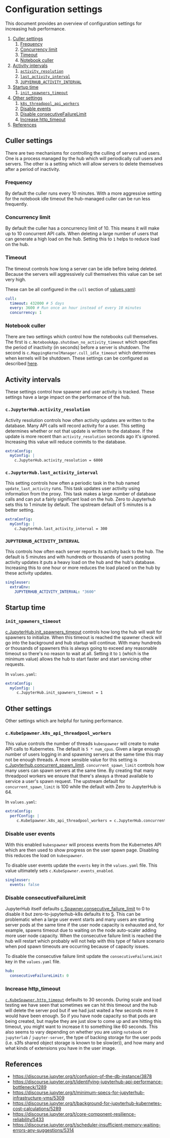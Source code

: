 # Configuration settings

This document provides an overview of configuration settings for increasing hub performance.

1. [Culler settings](#culler)
   1. [Frequency](#culler-frequency)
   2. [Concurrency limit](#culler-concurrency)
   3. [Timeout](#culler-timeout)
   4. [Notebook culler](#notebook-culler)
2. [Activity intervals](#activity)
   1. [`activity_resolution`](#activity-resolution)
   2. [`last_activity_interval`](#last-activity-interval)
   3. [`JUPYERHUB_ACTIVITY_INTERVAL`](#hub-activity-interval)
3. [Startup time](#startup)
   1. [`init_spawners_timeout`](#spawners-timeout)
4. [Other settings](#other)
   1. [`k8s_threadpool_api_workers`](#kubespawner-thread)
   2. [Disable events](#kubespawner-events)
   3. [Disable consecutiveFailureLimit](#disable-consecutivefailurelimit)
   4. [Increase http_timeout](#increase-http-timeout)
5. [References](#references)


<a name="culler"></a>
## Culler settings
There are two mechanisms for controlling the culling of servers and users. One is a
process managed by the hub which will periodically cull users and servers. The other
is a setting which will allow servers to delete themselves after a period of inactivity.

<a name="culler-frequency"></a>
### Frequency
By default the culler runs every 10 minutes. With a more aggressive setting for the notebook
idle timeout the hub-managed culler can be run less frequently.

<a name="culler-concurrency"></a>
### Concurrency limit
By default the culler has a concurrency limit of 10. This means it will make up to 10
concurrent API calls. When deleting a large number of users that can generate a high load
on the hub. Setting this to `1` helps to reduce load on the hub.

<a name="culler-timeout"></a>
### Timeout
The timeout controls how long a server can be idle before being deleted. Because the servers
will aggressively cull themselves this value can be set very high.

These can be all configured in the `cull` section of [values.yaml](https://github.com/jupyterhub/zero-to-jupyterhub-k8s/blob/master/jupyterhub/values.yaml):
```yaml
cull:
  timeout: 432000 # 5 days
  every: 3600 # Run once an hour instead of every 10 minutes
  concurrency: 1
```

<a name="notebook-culler"></a>
### Notebook culler
There are two settings which control how the notebooks cull themselves. The first is
`c.NotebookApp.shutdown_no_activity_timeout` which specifies the period of inactivity
(in seconds) before a server is shutdown. The second is `c.MappingKernelManager.cull_idle_timeout`
which determines when kernels will be shutdown. These settings can be configured as described
[here](https://jupyter-notebook.readthedocs.io/en/stable/config_overview.html).

<a name="activity"></a>
## Activity intervals
These settings control how spawner and user activity is tracked. These settings have
a large impact on the performance of the hub.

<a name="activity-resolution"></a>
### `c.JupyterHub.activity_resolution`
Activity resolution controls how often activity updates are written to the database. Many
API calls will record activity for a user. This setting determines whether or not that update
is written to the database. If the update is more recent than `activity_resolution` seconds
ago it's ignored. Increasing this value will reduce commits to the database.

```yaml
extraConfig:
  myConfig: |
    c.JupyterHub.activity_resolution = 6000
```

<a name="last-activity-interval"></a>
### `c.JupyterHub.last_activity_interval`
This setting controls how often a periodic task in the hub named `update_last_activity`
runs. This task updates user activity using information from the proxy. This task makes
a large number of database calls and can put a fairly significant load on the hub. Zero to
Jupyterhub sets this to 1 minute by default. The upstream default of 5 minutes is a better
setting.

```yaml
extraConfig:
  myConfig: |
    c.JupyterHub.last_activity_interval = 300
```

<a name="hub-activity-interval"></a>
### `JUPYTERHUB_ACTIVITY_INTERVAL`
This controls how often each server reports its activity back to the hub. The default
is 5 minutes and with hundreds or thousands of users posting activity updates it puts
a heavy load on the hub and the hub's database. Increasing this to one hour or more
reduces the load placed on the hub by these activity updates.

```yaml
singleuser:
  extraEnv:
    JUPYTERHUB_ACTIVITY_INTERVAL: "3600"
```

<a name="startup"></a>
## Startup time

<a name="spawners-timeout"></a>
### `init_spawners_timeout`
[c.JupyterHub.init_spawners_timeout](https://jupyterhub.readthedocs.io/en/stable/api/app.html#jupyterhub.app.JupyterHub.init_spawners_timeout) controls how long the hub will wait for spawners to
initialize. When this timeout is reached the spawner check will go into the background and
hub startup will continue. With many hundreds or thousands of spawners this is always going
to exceed any reasonable timeout so there's no reason to wait at all. Setting it to `1` 
(which is the minimum value) allows the hub to start faster and start servicing other requests.

In `values.yaml`:
```yaml
extraConfig:
  myConfig: |
     c.JupyterHub.init_spawners_timeout = 1
```

<a name="other"></a>
## Other settings
Other settings which are helpful for tuning performance.

<a name="kubespawner-thread"></a>
### `c.KubeSpawner.k8s_api_threadpool_workers`
This value controls the number of threads `kubespawner` will create to make API calls to
Kubernetes. The default is `5 * num_cpus`. Given a large enough number of users logging in
and spawning servers at the same time this may not be enough threads. A more sensible value
for this setting is [c.Jupyterhub.concurrent_spawn_limit](https://jupyterhub.readthedocs.io/en/stable/api/app.html#jupyterhub.app.JupyterHub.concurrent_spawn_limit).
`concurrent_spawn_limit` controls how many users can spawn servers at the same time.
By creating that many threadpool workers we ensure that there's always a thread available
to service a user's spawn request. The upstream default for `concurrent_spawn_limit` is 100 while
the default with Zero to JupyterHub is 64.

In `values.yaml`:
```yaml
extraConfig:
  perfConfig: |
     c.KubeSpawner.k8s_api_threadpool_workers = c.JupyterHub.concurrent_spawn_limit
```

<a name="kubespawner-events"></a>
### Disable user events
With this enabled `kubespawner` will process events from the Kubernetes API which are then
used to show progress on the user spawn page. Disabling this reduces the load on `kubespawner`.

To disable user events update the `events` key in the `values.yaml` file. This value ultimately
sets `c.KubeSpawner.events_enabled`.

```yaml
singleuser:
  events: false
```

<a name="disable-consecutivefailurelimit"></a>
### Disable consecutiveFailureLimit
JupyterHub itself defaults [c.Spawner.consecutive_failure_limit](https://jupyterhub.readthedocs.io/en/stable/api/spawner.html#jupyterhub.spawner.Spawner.consecutive_failure_limit) to 0 to disable it but zero-to-jupyterhub-k8s
defaults it to [5](https://github.com/jupyterhub/zero-to-jupyterhub-k8s/blob/0.11.0/jupyterhub/values.yaml#L43).
This can be problematic when a large user event starts and many users are starting server pods at the same time
if the user node capacity is exhausted and, for example, spawns timeout due to waiting on the node auto-scaler adding
more user node capacity. When the consecutive failure limit is reached the hub will restart which probably will not
help with this type of failure scenario when pod spawn timeouts are occurring because of capacity issues.

To disable the consecutive failure limit update the `consecutiveFailureLimit` key in the `values.yaml` file.

```yaml
hub:
  consecutiveFailureLimit: 0
```

<a name="increase-http-timeout"></a>
### Increase http_timeout

[`c.KubeSpawner.http_timeout`](https://jupyterhub.readthedocs.io/en/stable/api/spawner.html#jupyterhub.spawner.Spawner.http_timeout)
defaults to 30 seconds. During scale and load testing we have seen that sometimes
we can hit this timeout and the hub will delete the server pod but if we had just waited a few seconds more it
would have been enough. So if you have node capacity so that pods are being created, but maybe they are just
slow to come up and are hitting this timeout, you might want to increase it to something like 60 seconds. This
also seems to vary depending on whether you are using `notebook` or `jupyterlab` / `jupyter-server`, the type of
backing storage for the user pods (i.e. s3fs shared object storage is known to be slow(er)), and how many and what kinds of
extensions you have in the user image.

<a name="references"></a>
## References
- https://discourse.jupyter.org/t/confusion-of-the-db-instance/3878
- https://discourse.jupyter.org/t/identifying-jupyterhub-api-performance-bottleneck/1289
- https://discourse.jupyter.org/t/minimum-specs-for-jupyterhub-infrastructure-vms/5309
- https://discourse.jupyter.org/t/background-for-jupyterhub-kubernetes-cost-calculations/5289
- https://discourse.jupyter.org/t/core-component-resilience-reliability/5433
- https://discourse.jupyter.org/t/scheduler-insufficient-memory-waiting-errors-any-suggestions/5314
